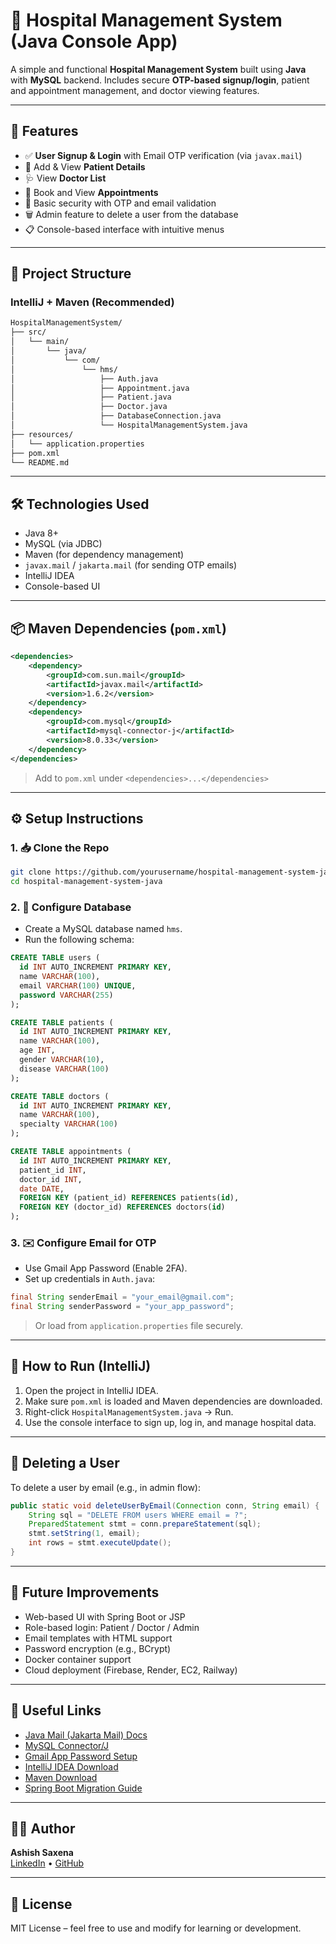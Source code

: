# 🏥 Hospital Management System (Java Console App)

A simple and functional **Hospital Management System** built using **Java** with **MySQL** backend. Includes secure **OTP-based signup/login**, patient and appointment management, and doctor viewing features.

---

## 🚀 Features

- ✅ **User Signup & Login** with Email OTP verification (via `javax.mail`)
- 🧾 Add & View **Patient Details**
- 🩺 View **Doctor List**
- 📅 Book and View **Appointments**
- 🔐 Basic security with OTP and email validation
- 🗑️ Admin feature to delete a user from the database
- 📋 Console-based interface with intuitive menus

---

## 📁 Project Structure

### IntelliJ + Maven (Recommended)

```bash
HospitalManagementSystem/
├── src/
│   └── main/
│       └── java/
│           └── com/
│               └── hms/
│                   ├── Auth.java
│                   ├── Appointment.java
│                   ├── Patient.java
│                   ├── Doctor.java
│                   ├── DatabaseConnection.java
│                   └── HospitalManagementSystem.java
├── resources/
│   └── application.properties
├── pom.xml
└── README.md
```

---

## 🛠️ Technologies Used

- Java 8+
- MySQL (via JDBC)
- Maven (for dependency management)
- `javax.mail` / `jakarta.mail` (for sending OTP emails)
- IntelliJ IDEA
- Console-based UI

---

## 📦 Maven Dependencies (`pom.xml`)

```xml
<dependencies>
    <dependency>
        <groupId>com.sun.mail</groupId>
        <artifactId>javax.mail</artifactId>
        <version>1.6.2</version>
    </dependency>
    <dependency>
        <groupId>com.mysql</groupId>
        <artifactId>mysql-connector-j</artifactId>
        <version>8.0.33</version>
    </dependency>
</dependencies>
```

> Add to `pom.xml` under `<dependencies>...</dependencies>`

---

## ⚙️ Setup Instructions

### 1. 📥 Clone the Repo

```bash
git clone https://github.com/yourusername/hospital-management-system-java.git
cd hospital-management-system-java
```

### 2. 🧷 Configure Database

- Create a MySQL database named `hms`.
- Run the following schema:

```sql
CREATE TABLE users (
  id INT AUTO_INCREMENT PRIMARY KEY,
  name VARCHAR(100),
  email VARCHAR(100) UNIQUE,
  password VARCHAR(255)
);

CREATE TABLE patients (
  id INT AUTO_INCREMENT PRIMARY KEY,
  name VARCHAR(100),
  age INT,
  gender VARCHAR(10),
  disease VARCHAR(100)
);

CREATE TABLE doctors (
  id INT AUTO_INCREMENT PRIMARY KEY,
  name VARCHAR(100),
  specialty VARCHAR(100)
);

CREATE TABLE appointments (
  id INT AUTO_INCREMENT PRIMARY KEY,
  patient_id INT,
  doctor_id INT,
  date DATE,
  FOREIGN KEY (patient_id) REFERENCES patients(id),
  FOREIGN KEY (doctor_id) REFERENCES doctors(id)
);
```

### 3. ✉️ Configure Email for OTP

- Use Gmail App Password (Enable 2FA).
- Set up credentials in `Auth.java`:

```java
final String senderEmail = "your_email@gmail.com";
final String senderPassword = "your_app_password";
```

> Or load from `application.properties` file securely.

---

## 🧪 How to Run (IntelliJ)

1. Open the project in IntelliJ IDEA.
2. Make sure `pom.xml` is loaded and Maven dependencies are downloaded.
3. Right-click `HospitalManagementSystem.java` → Run.
4. Use the console interface to sign up, log in, and manage hospital data.

---

## 🧹 Deleting a User

To delete a user by email (e.g., in admin flow):

```java
public static void deleteUserByEmail(Connection conn, String email) {
    String sql = "DELETE FROM users WHERE email = ?";
    PreparedStatement stmt = conn.prepareStatement(sql);
    stmt.setString(1, email);
    int rows = stmt.executeUpdate();
}
```

---

## 🚧 Future Improvements

- Web-based UI with Spring Boot or JSP
- Role-based login: Patient / Doctor / Admin
- Email templates with HTML support
- Password encryption (e.g., BCrypt)
- Docker container support
- Cloud deployment (Firebase, Render, EC2, Railway)

---

## 🔗 Useful Links

- [Java Mail (Jakarta Mail) Docs](https://eclipse-ee4j.github.io/mail/)
- [MySQL Connector/J](https://dev.mysql.com/downloads/connector/j/)
- [Gmail App Password Setup](https://support.google.com/accounts/answer/185833)
- [IntelliJ IDEA Download](https://www.jetbrains.com/idea/download/)
- [Maven Download](https://maven.apache.org/download.cgi)
- [Spring Boot Migration Guide](https://spring.io/guides)

---

## 🙋‍♂️ Author

**Ashish Saxena**  
[LinkedIn](https://www.linkedin.com/in/your-profile) • [GitHub](https://github.com/yourusername)

---

## 📄 License

MIT License – feel free to use and modify for learning or development.